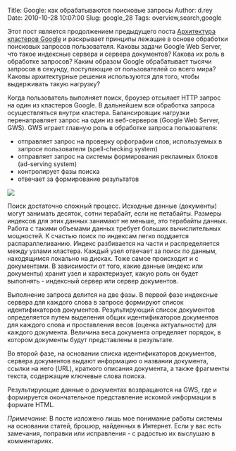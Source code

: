 Title: Google: как обрабатываются поисковые запросы
Author: d.rey
Date: 2010-10-28 10:07:00
Slug: google_28
Tags: overview,search,google

Этот пост является продолжением предыдущего поста [Архитектура кластеров Google](http://devel.ownport.net/2010/10/google.html) и раскрывает принципы лежащие в основе обработки поисковых запросов пользователя. Каковы задачи Google Web Server, что такое индексные сервера и сервера документов? Какова их роль в обработке запросов? Каким образом Google обрабатывает тысячи запросов в секунду, поступающие от пользователей со всего мира? Каковы архитектурные решения используются для того, чтобы выдерживать такую нагрузку?

Когда пользователь выполняет поиск, броузер отсылает HTTP запрос на один из кластеров Google. В дальнейшем вся обработка запроса осуществляться внутри кластера. Балансировщик нагрузки перенаправляет запрос на один из веб-серверов (Google Web Server, GWS). GWS играет главную роль в обработке запроса пользователя:

- отправляет запрос на проверку орфографии слов, используемых в запросе пользователя (spell-checking system)
- отправляет запрос на системы формирования рекламных блоков (ad-serving system)
- контролирует фазы поиска
- отвечает за формирование результатов

![](http://2.bp.blogspot.com/_XzhxWqanLlk/TMkeIzjRX5I/AAAAAAAAASs/W_MYwR5T9dw/s1600/Google+query-serving+architecture.PNG)

Поиск достаточно сложный процесс. Исходные данные (документы) могут занимать десяток, сотни терабайт, если не петабайты. Размеры индексов для этих данных занимают не меньше, это терабайты данных. Работа с такими объемами данных требует больших вычислительных мощностей.  К счастью поиск по индексам легко поддается распараллеливанию. Индекс разбивается на части и распределяется между узлами кластера. Каждый узел отвечает за поиск по данным, находящимся локально на дисках. Тоже самое происходит и с документами. В зависимости от того, какие данные (индекс или документы) хранит узел и характеризует, какую роль он будет выполнять - индексный сервер или сервер документов.

Выполнение запроса делится на две фазы. В первой фазе индексные сервера для каждого слова в запросе формируют список идентификаторов документов. Результирующий список документов определяется путем выделения общих идентификаторов документов для каждого слова и проставления весов (оценка актуальности) для каждого документа. Величина веса документа определяет порядок, в котором документы будут представлены в результате. 

Во второй фазе, на основании списка идентификаторов документов, сервера документов выдают информацию о названии документа, ссылки на него (URL), краткого описания документа, а также фрагменты текста, содержащие ключевые слова поиска.

Результирующие данные о документах возвращаются на GWS, где и формируется окончательное представление искомой информации в формате HTML.

*Примечание*: В посте изложено лишь мое понимание работы системы на основании статей, брошюр, найденных в Интернет. Если у вас есть замечания, поправки или исправления - с радостью их выслушаю в комментариях.
